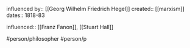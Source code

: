 influenced by:: [[Georg Wilhelm Friedrich Hegel]]
created:: [[marxism]]
dates:: 1818-83

influenced:: [[Franz Fanon]], [[Stuart Hall]]

#person/philosopher #person/p
